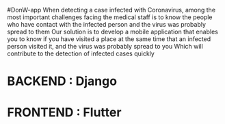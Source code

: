 #DonW-app
When detecting a case infected with Coronavirus, among the most important challenges facing the medical staff is 
to know the people who have contact with the infected person 
and  the virus was probably spread to them
Our solution is to develop a mobile application that enables you to know if you have visited a place at the same time that an infected person visited it, and the virus was probably spread to you
Which will contribute to the detection of infected cases quickly
# BACKEND : Django
# FRONTEND : Flutter
